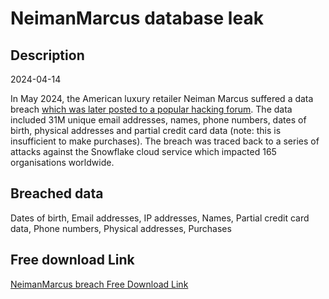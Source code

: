 # NeimanMarcus database leak

## Description

2024-04-14

In May 2024, the American luxury retailer Neiman Marcus suffered a data breach <a href="https://www.bleepingcomputer.com/news/security/neiman-marcus-data-breach-31-million-email-addresses-found-exposed/" target="_blank" rel="noopener">which was later posted to a popular hacking forum</a>. The data included 31M unique email addresses, names, phone numbers, dates of birth, physical addresses and partial credit card data (note: this is insufficient to make purchases). The breach was traced back to a series of attacks against the Snowflake cloud service which impacted 165 organisations worldwide.

## Breached data

Dates of birth, Email addresses, IP addresses, Names, Partial credit card data, Phone numbers, Physical addresses, Purchases

## Free download Link

[NeimanMarcus breach Free Download Link](https://tinyurl.com/2b2k277t)